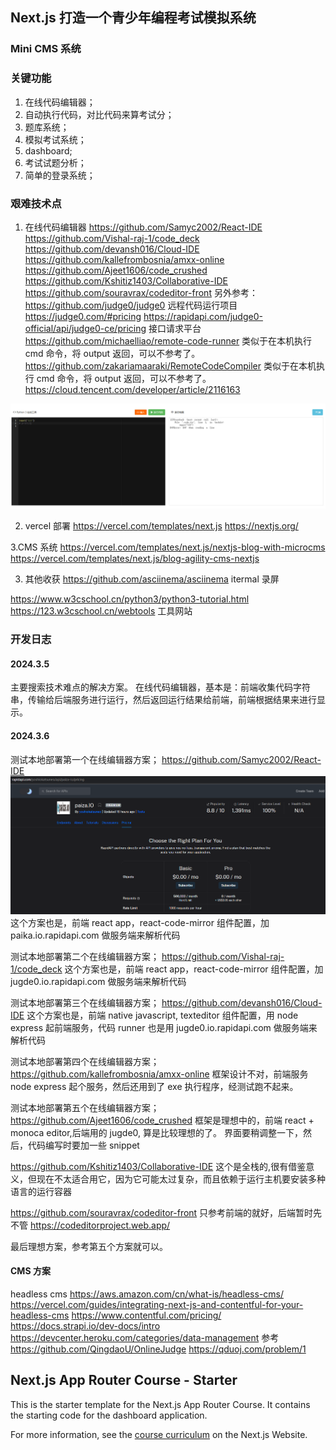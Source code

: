 ## Next.js 打造一个青少年编程考试模拟系统

### Mini CMS 系统

### 关键功能
1. 在线代码编辑器；
2. 自动执行代码，对比代码来算考试分；
3. 题库系统；
4. 模拟考试系统；
5. dashboard;
6. 考试试题分析；
3. 简单的登录系统；

### 艰难技术点
1. 在线代码编辑器
https://github.com/Samyc2002/React-IDE
https://github.com/Vishal-raj-1/code_deck
https://github.com/devansh016/Cloud-IDE
https://github.com/kallefrombosnia/amxx-online
https://github.com/Ajeet1606/code_crushed
https://github.com/Kshitiz1403/Collaborative-IDE
https://github.com/souravrax/codeditor-front
另外参考：
https://github.com/judge0/judge0   远程代码运行项目 https://judge0.com/#pricing
https://rapidapi.com/judge0-official/api/judge0-ce/pricing  接口请求平台
https://github.com/michaelliao/remote-code-runner  类似于在本机执行 cmd 命令，将 output 返回，可以不参考了。
https://github.com/zakariamaaraki/RemoteCodeCompiler 类似于在本机执行 cmd 命令，将 output 返回，可以不参考了。
https://cloud.tencent.com/developer/article/2116163

![alt text](image.png)

2. vercel 部署
https://vercel.com/templates/next.js
https://nextjs.org/

3.CMS 系统
https://vercel.com/templates/next.js/nextjs-blog-with-microcms
https://vercel.com/templates/next.js/blog-agility-cms-nextjs

3. 其他收获
https://github.com/asciinema/asciinema
itermal  录屏

https://www.w3cschool.cn/python3/python3-tutorial.html
https://123.w3cschool.cn/webtools  工具网站



### 开发日志
#### 2024.3.5
主要搜索技术难点的解决方案。
在线代码编辑器，基本是：前端收集代码字符串，传输给后端服务进行运行，然后返回运行结果给前端，前端根据结果来进行显示。

#### 2024.3.6
测试本地部署第一个在线编辑器方案；
https://github.com/Samyc2002/React-IDE
![alt text](image-1.png)
这个方案也是，前端 react app，react-code-mirror 组件配置，加 paika.io.rapidapi.com 做服务端来解析代码

测试本地部署第二个在线编辑器方案；
https://github.com/Vishal-raj-1/code_deck
这个方案也是，前端 react app，react-code-mirror 组件配置，加 jugde0.io.rapidapi.com 做服务端来解析代码

测试本地部署第三个在线编辑器方案；
https://github.com/devansh016/Cloud-IDE
这个方案也是，前端 native javascript, texteditor 组件配置，用 node express 起前端服务，代码 runner 也是用 jugde0.io.rapidapi.com 做服务端来解析代码

测试本地部署第四个在线编辑器方案；
https://github.com/kallefrombosnia/amxx-online
框架设计不对，前端服务 node express 起个服务，然后还用到了 exe 执行程序，经测试跑不起来。

测试本地部署第五个在线编辑器方案；
https://github.com/Ajeet1606/code_crushed
框架是理想中的，前端 react + monoca editor,后端用的 jugde0, 算是比较理想的了。 界面要稍调整一下，然后，代码编写时要加一些 snippet

https://github.com/Kshitiz1403/Collaborative-IDE
这个是全栈的,很有借鉴意义，但现在不太适合用它，因为它可能太过复杂，而且依赖于运行主机要安装多种语言的运行容器

https://github.com/souravrax/codeditor-front  只参考前端的就好，后端暂时先不管
https://codeditorproject.web.app/

最后理想方案，参考第五个方案就可以。

#### CMS 方案
headless cms
https://aws.amazon.com/cn/what-is/headless-cms/
https://vercel.com/guides/integrating-next-js-and-contentful-for-your-headless-cms
https://www.contentful.com/pricing/
https://docs.strapi.io/dev-docs/intro
https://devcenter.heroku.com/categories/data-management
参考
https://github.com/QingdaoU/OnlineJudge
https://qduoj.com/problem/1

## Next.js App Router Course - Starter

This is the starter template for the Next.js App Router Course. It contains the starting code for the dashboard application.

For more information, see the [course curriculum](https://nextjs.org/learn) on the Next.js Website.
